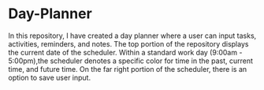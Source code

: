 # Day-Planner

In this repository, I have created a day planner where a user can input tasks, activities, reminders, and notes. The top portion of the repository displays the current date of the scheduler. Within a standard work day (9:00am - 5:00pm),the scheduler denotes a specific color for time in the past, current time, and future time. On the far right portion of the scheduler, there is an option to save user input.
